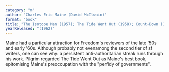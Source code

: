 ```yaml
---
category: "m"
author: "Charles Eric Maine (David McIlwain)"
format: "book"
title: "The Isotope Man (1957); The Tide Went Out (1958); Count-Down (1959); Subterfuge (1959); TheDarkest of Nights"
yearReleased: "(1962)"
---
```

Maine had a particular attraction for Freedom's reviewers of the late '50s and early '60s. Although probably not evenamong the second tier of sf writers, one can see why: a persistent anti-authoritarian streak runs through his work. Pilgrim regarded The Tide Went Out as Maine's best book, epitomising Maine's preoccupation with the "perfidy of governments".